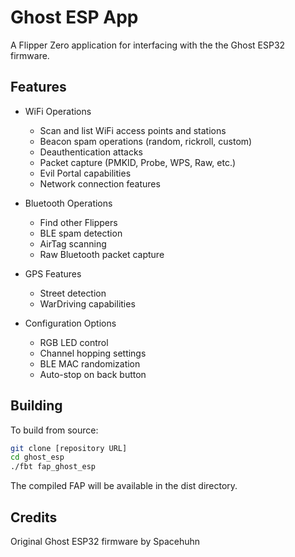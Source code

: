 # Ghost ESP App

A Flipper Zero application for interfacing with the the Ghost ESP32 firmware.

## Features

- WiFi Operations
  - Scan and list WiFi access points and stations
  - Beacon spam operations (random, rickroll, custom)
  - Deauthentication attacks
  - Packet capture (PMKID, Probe, WPS, Raw, etc.)
  - Evil Portal capabilities
  - Network connection features

- Bluetooth Operations
  - Find other Flippers
  - BLE spam detection
  - AirTag scanning
  - Raw Bluetooth packet capture

- GPS Features
  - Street detection
  - WarDriving capabilities

- Configuration Options
  - RGB LED control
  - Channel hopping settings
  - BLE MAC randomization
  - Auto-stop on back button

## Building

To build from source:
```bash
git clone [repository URL]
cd ghost_esp
./fbt fap_ghost_esp
```
The compiled FAP will be available in the dist directory.


## Credits

Original Ghost ESP32 firmware by Spacehuhn

